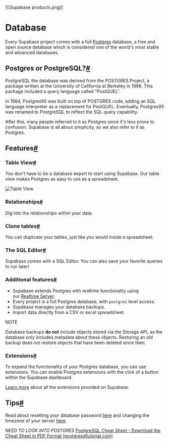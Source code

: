 ![[Supabase products.png]]
# Database

Every Supabase project comes with a full [Postgres](https://www.postgresql.org/) database, a free and open source database which is considered one of the world's most stable and advanced databases.

## Postgres or PostgreSQL?[#](https://supabase.com/docs/guides/database#postgres-or-postgresql)

PostgreSQL the database was derived from the POSTGRES Project, a package written at the University of California at Berkeley in 1986. This package included a query language called "PostQUEL".

In 1994, Postgres95 was built on top of POSTGRES code, adding an SQL language interpreter as a replacement for PostQUEL. Eventually, Postgres95 was renamed to PostgreSQL to reflect the SQL query capability.

After this, many people referred to it as Postgres since it's less prone to confusion. Supabase is all about simplicity, so we also refer to it as Postgres.

## Features[#](https://supabase.com/docs/guides/database#features)

### Table View[#](https://supabase.com/docs/guides/database#table-view)

You don't have to be a database expert to start using Supabase. Our table view makes Postgres as easy to use as a spreadsheet.

![Table View.](https://supabase.com/docs/img/table-view.png)

### Relationships[#](https://supabase.com/docs/guides/database#relationships)

Dig into the relationships within your data.

### Clone tables[#](https://supabase.com/docs/guides/database#clone-tables)

You can duplicate your tables, just like you would inside a spreadsheet.

### The SQL Editor[#](https://supabase.com/docs/guides/database#the-sql-editor)

Supabase comes with a SQL Editor. You can also save your favorite queries to run later!

### Additional features[#](https://supabase.com/docs/guides/database#additional-features)

-   Supabase extends Postgres with realtime functionality using our [Realtime Server](https://github.com/supabase/realtime).
-   Every project is a full Postgres database, with `postgres` level access.
-   Supabase manages your database backups.
-   Import data directly from a CSV or excel spreadsheet.

NOTE

Database backups **do not** include objects stored via the Storage API, as the database only includes metadata about these objects. Restoring an old backup does not restore objects that have been deleted since then.

### Extensions[#](https://supabase.com/docs/guides/database#extensions)

To expand the functionality of your Postgres database, you can use extensions. You can enable Postgres extensions with the click of a button within the Supabase dashboard.

[Learn more](https://supabase.com/docs/guides/database/extensions) about all the extensions provided on Supabase.

## Tips[#](https://supabase.com/docs/guides/database#tips)

Read about resetting your database password [here](https://supabase.com/docs/guides/database/managing-passwords) and changing the timezone of your server [here](https://supabase.com/docs/guides/database/managing-timezones).

*NEED TO LOOK INTO POSTGRES*
[PostgreSQL Cheat Sheet - Download the Cheat Sheet in PDF Format (postgresqltutorial.com)](https://www.postgresqltutorial.com/postgresql-cheat-sheet/)